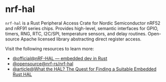 # nrf-hal

`nrf-hal` is a Rust Peripheral Access Crate for Nordic Semiconductor nRF52 and nRF91 series chips. Provides high-level, semantic interfaces for GPIO, timers, RNG, RTC, I2C/SPI, temperature sensors, and delay routines. Open-source Apache licensed library abstracting direct register access.

Visit the following resources to learn more:

- [@official@nRF-HAL — embedded dev in Rust](https://lib.rs/crates/nrf-hal)
- [@opensource@nrf-rs/nrf-hal](https://github.com/nrf-rs/nrf-hal)
- [@article@What the HAL? The Quest for Finding a Suitable Embedded Rust HAL](https://dev.to/theembeddedrustacean/what-the-hal-the-quest-for-finding-a-suitable-embedded-rust-hal-2i02)
